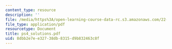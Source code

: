 ```yaml
---
content_type: resource
description: ''
file: /media/https%3A/open-learning-course-data-rc.s3.amazonaws.com/22-38-probability-and-its-applications-to-reliability-quality-control-and-risk-assessment-fall-2005/8dbb2e7ee32738db8315d9b832463c8f_ps4_solutions.pdf
file_type: application/pdf
resourcetype: Document
title: ps4_solutions.pdf
uid: 8dbb2e7e-e327-38db-8315-d9b832463c8f
---
```

